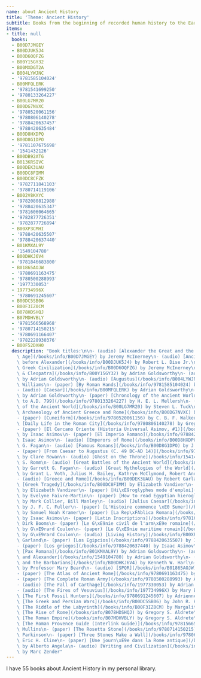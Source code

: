 ```yaml
---
name: about Ancient History
title: 'Theme: Ancient History'
subtitle: Books from the beginning of recorded human history to the Early Middle Ages
items:
- title: null
  books:
  - B00D7JMGEY
  - B00DJUK5J4
  - B00D6OQFZG
  - B00Y15GY32
  - B00MXDGT2A
  - B004LYWJNC
  - '9781585104024'
  - B00MFQLERK
  - '9781541699250'
  - '9780133264227'
  - B00LG7MR20
  - B00DG7NVXC
  - '9780520061156'
  - '9780806140278'
  - '9788420637457'
  - '9788420635484'
  - B00D8HXDPQ
  - B00D8G1DPO
  - '9781107675698'
  - '1541432126'
  - B00DB92ATG
  - B013KRSIVC
  - B00DEK3UAU
  - B00DC8FIMM
  - B00DC8CFZK
  - '9782711841103'
  - '9780714119106'
  - B002V8KXYC
  - '9782080812988'
  - '9788420635347'
  - '9781606064665'
  - '9782877726351'
  - '9782877726894'
  - B00XP3CMHI
  - '9788420635507'
  - '9788420637440'
  - B01KMXAL9Y
  - '1549104780'
  - B00DHKJ6V4
  - '9781846683800'
  - B01865AOJW
  - '9780691163475'
  - '9780500288993'
  - '1977330053'
  - 197734996X
  - '9780691245607'
  - B00DC5SB06
  - B00F3IZ0CM
  - B078HDSHQJ
  - B07MDHVBLY
  - '9781566568968'
  - '9780714150215'
  - '9780691166407'
  - '9782228930376'
  - B00F52DXH0
  description: "Book titles:\n\n- (audio) [Alexander the Great and the Hellenistic\
    \ Age](/books/info/B00D7JMGEY) by Jeremy McInerney\n- (audio) [Ancient Empires\
    \ before Alexander](/books/info/B00DJUK5J4) by Robert L. Dise Jr.\n- (audio) [Ancient\
    \ Greek Civilization](/books/info/B00D6OQFZG) by Jeremy McInerney\n- (audio) [Antony\
    \ & Cleopatra](/books/info/B00Y15GY32) by Adrian Goldsworthy\n- (audio) [Augustus](/books/info/B00MXDGT2A)\
    \ by Adrian Goldsworthy\n- (audio) [Augustus](/books/info/B004LYWJNC) by John\
    \ Williams\n- (paper) [By Roman Hands](/books/info/9781585104024) by Matthew Hartnett\n\
    - (audio) [Caesar](/books/info/B00MFQLERK) by Adrian Goldsworthy\n- (paper) [Cannae](/books/info/9781541699250)\
    \ by Adrian Goldsworthy\n- (paper) [Chronology of the Ancient World, 10,000 B.C.\
    \ to A.D. 799](/books/info/9780133264227) by H. E. L. Mellersh\n- (audio) [Cities\
    \ of the Ancient World](/books/info/B00LG7MR20) by Steven L. Tuck\n- (audio) [Classical\
    \ Archaeology of Ancient Greece and Rome](/books/info/B00DG7NVXC) by John R. Hale\n\
    - (paper) [Cuneiform](/books/info/9780520061156) by C. B. F. Walker\n- (paper)\
    \ [Daily Life in the Roman City](/books/info/9780806140278) by Gregory S. Aldrete\n\
    - (paper) [El Cercano Oriente (Historia Universal Asimov, #1)](/books/info/9788420637457)\
    \ by Isaac Asimov\n- (paper) [El Imperio Romano](/books/info/9788420635484) by\
    \ Isaac Asimov\n- (audio) [Emperors of Rome](/books/info/B00D8HXDPQ) by Garrett\
    \ G. Fagan\n- (audio) [Famous Romans](/books/info/B00D8G1DPO) by J. Rufus Fears\n\
    - (paper) [From Caesar to Augustus (C. 49 BC-AD 14)](/books/info/9781107675698)\
    \ by Clare Rowan\n- (audio) [Ghost on the Throne](/books/info/1541432126) by James\
    \ S. Romm\n- (audio) [Great Battles of the Ancient World](/books/info/B00DB92ATG)\
    \ by Garrett G. Fagan\n- (audio) [Great Mythologies of the World](/books/info/B013KRSIVC)\
    \ by Grant L. Voth, Julius H. Bailey, Kathryn McClymond, Robert Andr&eacute; LaFleur\n\
    - (audio) [Greece and Rome](/books/info/B00DEK3UAU) by Robert Garland\n- (audio)\
    \ [Greek Tragedy](/books/info/B00DC8FIMM) by Elizabeth Vandiver\n- (audio) [Herodotus](/books/info/B00DC8CFZK)\
    \ by Elizabeth Vandiver\n- (paper) [Hi\xE9roglyphes mode d'emploi](/books/info/9782711841103)\
    \ by Evelyne Faivre-Martin\n- (paper) [How to read Egyptian hieroglyphs](/books/info/9780714119106)\
    \ by Mark Collier, Bill Manley\n- (audio) [Julius Caesar](/books/info/B002V8KXYC)\
    \ by J. F. C. Fuller\n- (paper) [L'Histoire commence \xE0 Sumer](/books/info/9782080812988)\
    \ by Samuel Noah Kramer\n- (paper) [La Rep\xFAblica Romana](/books/info/9788420635347)\
    \ by Isaac Asimov\n- (paper) [Latin Inscriptions](/books/info/9781606064665) by\
    \ Dirk Booms\n- (paper) [Le G\xE9nie civil de l'arm\xE9e romaine](/books/info/9782877726351)\
    \ by G\xE9rard Coulon\n- (paper) [Le G\xE9nie maritime romain](/books/info/9782877726894)\
    \ by G\xE9rard Coulon\n- (audio) [Living History](/books/info/B00XP3CMHI) by Robert\
    \ Garland\n- (paper) [Los Egipcios](/books/info/9788420635507) by Isaac Asimov\n\
    - (paper) [Los griegos](/books/info/9788420637440) by Isaac Asimov\n- (audio)\
    \ [Pax Romana](/books/info/B01KMXAL9Y) by Adrian Goldsworthy\n- (audio) [Philip\
    \ and Alexander](/books/info/1549104780) by Adrian Goldsworthy\n- (audio) [Rome\
    \ and the Barbarians](/books/info/B00DHKJ6V4) by Kenneth W. Harl\n- (paper) [SPQR](/books/info/9781846683800)\
    \ by Professor Mary Beard\n- (audio) [SPQR](/books/info/B01865AOJW) by Mary Beard\n\
    - (paper) [The Atlas of Ancient Rome](/books/info/9780691163475) by Andrea Carandini\n\
    - (paper) [The Complete Roman Army](/books/info/9780500288993) by Adrian Goldsworthy\n\
    - (audio) [The Fall of Carthage](/books/info/1977330053) by Adrian Goldsworthy\n\
    - (audio) [The Fires of Vesuvius](/books/info/197734996X) by Mary Beard\n- (paper)\
    \ [The First Fossil Hunters](/books/info/9780691245607) by Adrienne Mayor\n- (audio)\
    \ [The Greek and Persian Wars](/books/info/B00DC5SB06) by John R. Hale\n- (audio)\
    \ [The Riddle of the Labyrinth](/books/info/B00F3IZ0CM) by Margalit Fox\n- (audio)\
    \ [The Rise of Rome](/books/info/B078HDSHQJ) by Gregory S. Aldrete\n- (audio)\
    \ [The Roman Empire](/books/info/B07MDHVBLY) by Gregory S. Aldrete\n- (paper)\
    \ [The Roman Provence Guide (Interlink Guide)](/books/info/9781566568968) by Edwin\
    \ Mullins\n- (paper) [The Rosetta Stone](/books/info/9780714150215) by Richard\
    \ Parkinson\n- (paper) [Three Stones Make a Wall](/books/info/9780691166407) by\
    \ Eric H. Cline\n- (paper) [Une journ\xE9e dans la Rome antique](/books/info/9782228930376)\
    \ by Alberto Angela\n- (audio) [Writing and Civilization](/books/info/B00F52DXH0)\
    \ by Marc Zender"
---
```

I have 55 books about Ancient History in my personal library.

